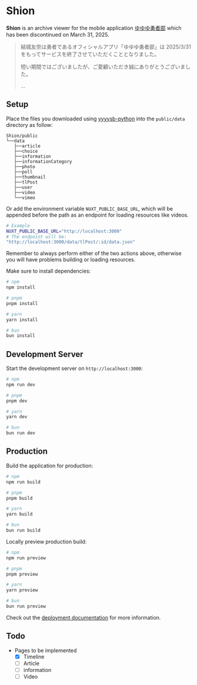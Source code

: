# Shion

**Shion** is an archive viewer for the mobile application [ゆゆゆ勇者部](https://c-rayon.com/result/yuyuyu/) which has been discontinued on March 31, 2025.

> 結城友奈は勇者であるオフィシャルアプリ「ゆゆゆ勇者部」は 2025/3/31 をもってサービスを終了させていただくこととなりました。
>
> 短い期間ではございましたが、ご愛顧いただき誠にありがとうございました。
>
> ...

## Setup

Place the files you downloaded using [yyyysb-python](https://github.com/The-Brave-Clab/yyyysb-python) into the `public/data` directory as follow:

```
Shion/public
└──data
   ├──article
   ├──choice
   ├──information
   ├──informationCategory
   ├──photo
   ├──poll
   ├──thumbnail
   ├──tlPost
   ├──user
   ├──video
   └──vimeo
```

Or add the environment variable `NUXT_PUBLIC_BASE_URL`, which will be appended before the path as an endpoint for loading resources like videos.

```bash
# Example
NUXT_PUBLIC_BASE_URL="http://localhost:3000"
# The endpoint will be:
"http://localhost:3000/data/tlPost/:id/data.json"
```

Remember to always perform either of the two actions above, otherwise you will have problems building or loading resources.

Make sure to install dependencies:

```bash
# npm
npm install

# pnpm
pnpm install

# yarn
yarn install

# bun
bun install
```

## Development Server

Start the development server on `http://localhost:3000`:

```bash
# npm
npm run dev

# pnpm
pnpm dev

# yarn
yarn dev

# bun
bun run dev
```

## Production

Build the application for production:

```bash
# npm
npm run build

# pnpm
pnpm build

# yarn
yarn build

# bun
bun run build
```

Locally preview production build:

```bash
# npm
npm run preview

# pnpm
pnpm preview

# yarn
yarn preview

# bun
bun run preview
```

Check out the [deployment documentation](https://nuxt.com/docs/getting-started/deployment) for more information.

## Todo

- Pages to be implemented
  - [x] Timeline
  - [ ] Article
  - [ ] information
  - [ ] Video
